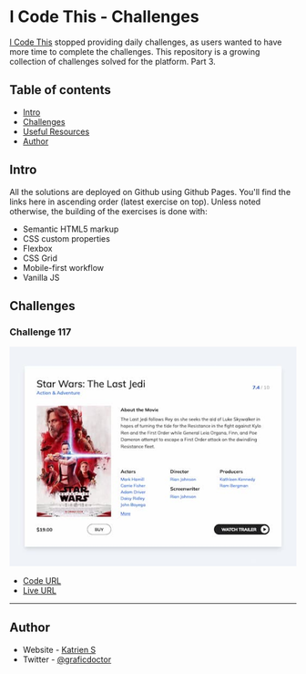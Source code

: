 # I Code This - Challenges

[I Code This](https://iCodeThis.com/?ref=Katrien) stopped providing daily challenges, as users wanted to have more time to complete the challenges. This repository is a growing collection of challenges solved for the platform. Part 3.

## Table of contents

- [Intro](#intro)
- [Challenges](#challenges)
- [Useful Resources](#usefulresources)
- [Author](#author)

## Intro

All the solutions are deployed on Github using Github Pages. You'll find the links here in ascending order (latest exercise on top).
Unless noted otherwise, the building of the exercises is done with:

- Semantic HTML5 markup
- CSS custom properties
- Flexbox
- CSS Grid
- Mobile-first workflow
- Vanilla JS

## Challenges

### Challenge 117

![](screenshots/117-movie-card.jpg)

- [Code URL](https://github.com/graficdoctor/i-code-this-daily-challenges-02/tree/main/117-movie-card)
- [Live URL](https://graficdoctor.github.io/i-code-this-daily-challenges-02/117-movie-card)

---

## Author

- Website - [Katrien S](https://www.katriens.be)
- Twitter - [@graficdoctor](https://www.twitter.com/graficdoctor)
